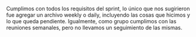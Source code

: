 Cumplimos con todos los requisitos del sprint, lo único que nos sugirieron fue agregar un archivo weekly o daily, incluyendo las cosas que hicimos y lo que queda pendiente. Igualmente, como grupo cumplimos con las reuniones semanales, pero no llevamos un seguimiento de las mismas.
